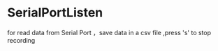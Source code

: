 # SerialPortListen
for read data from Serial Port ，save data in a csv file ,press 's' to stop recording
